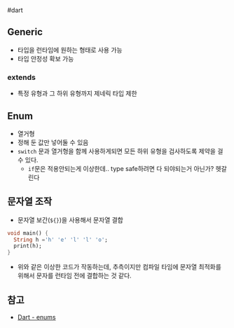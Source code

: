 #dart 

## Generic
- 타입을 런타임에 원하는 형태로 사용 가능
- 타입 안정성 확보 가능

### extends
- 특정 유형과 그 하위 유형까지 제네릭 타입 제한

## Enum
- 열거형
- 정해 둔 값만 넣어둘 수 있음
- `switch` 문과 열거형을 함께 사용하게되면 모든 하위 유형을 검사하도록 제약을 걸 수 있다.
	- `if`문은 적용안되는게 이상한데.. type safe하려면 다 되야되는거 아닌가? 헷갈린다

## 문자열 조작
- 문자열 보간(`${}`)을 사용해서 문자열 결합

```dart
void main() {
  String h ='h' 'e' 'l' 'l' 'o';
  print(h);
}
```
- 위와 같은 이상한 코드가 작동하는데, 추측이지만 컴파일 타임에 문자열 최적화를 위해서 문자를 런타임 전에 결합하는 것 같다.

## 참고
- [Dart - enums](https://dart.dev/language/enums)